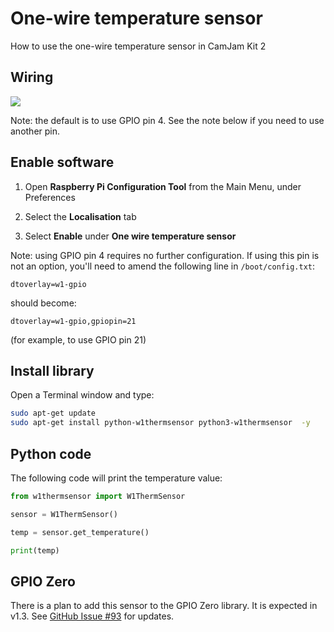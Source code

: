 # One-wire temperature sensor

How to use the one-wire temperature sensor in CamJam Kit 2

## Wiring

![](http://www.raspberrypi-spy.co.uk/wp-content/uploads/2013/03/DS18B20-Temperature-Sensor_bb.png)

Note: the default is to use GPIO pin 4. See the note below if you need to use another pin.

## Enable software

1. Open **Raspberry Pi Configuration Tool** from the Main Menu, under Preferences

1. Select the **Localisation** tab

1. Select **Enable** under **One wire temperature sensor**

Note: using GPIO pin 4 requires no further configuration. If using this pin is not an option, you'll need to amend the following line in `/boot/config.txt`:

```
dtoverlay=w1-gpio
```

should become:

```
dtoverlay=w1-gpio,gpiopin=21
```

(for example, to use GPIO pin 21)

## Install library

Open a Terminal window and type:

```bash
sudo apt-get update
sudo apt-get install python-w1thermsensor python3-w1thermsensor  -y
```

## Python code

The following code will print the temperature value:

```python
from w1thermsensor import W1ThermSensor

sensor = W1ThermSensor()

temp = sensor.get_temperature()

print(temp)
```

## GPIO Zero

There is a plan to add this sensor to the GPIO Zero library. It is expected in v1.3. See [GitHub Issue #93](https://github.com/RPi-Distro/python-gpiozero/issues/93) for updates.
